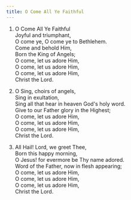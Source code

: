```yaml
---
title: O Come All Ye Faithful
---
```

1. O Come All Ye Faithful  
Joyful and triumphant,  
O come ye, O come ye to Bethlehem.  
Come and behold Him,  
Born the King of Angels;  
O come, let us adore Him,  
O come, let us adore Him,  
O come, let us adore Him,  
Christ the Lord.

2. O Sing, choirs of angels,  
Sing in exultation,  
Sing all that hear in heaven God's holy word.  
Give to our Father glory in the Highest;  
O come, let us adore Him,  
O come, let us adore Him,  
O come, let us adore Him,  
Christ the Lord.

3. All Hail! Lord, we greet Thee,  
Born this happy morning,  
O Jesus! for evermore be Thy name adored.  
Word of the Father, now in flesh appearing;  
O come, let us adore Him,  
O come, let us adore Him,  
O come, let us adore Him,  
Christ the Lord.
